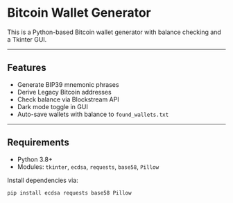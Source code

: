 # Bitcoin Wallet Generator

This is a Python-based Bitcoin wallet generator with balance checking and a Tkinter GUI.

---

## Features

- Generate BIP39 mnemonic phrases
- Derive Legacy Bitcoin addresses
- Check balance via Blockstream API
- Dark mode toggle in GUI
- Auto-save wallets with balance to `found_wallets.txt`

---

## Requirements

- Python 3.8+
- Modules: `tkinter`, `ecdsa`, `requests`, `base58`, `Pillow`

Install dependencies via:

```bash
pip install ecdsa requests base58 Pillow
